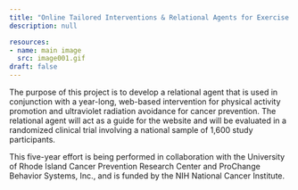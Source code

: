 ```yaml
---
title: "Online Tailored Interventions & Relational Agents for Exercise and Sun Protection (Project RAISE)"
description: null

resources:
- name: main image
  src: image001.gif
draft: false
---
```


The purpose of this project is to develop a relational agent that is used in conjunction with a year-long, web-based intervention for physical activity promotion and ultraviolet radiation avoidance for cancer prevention. The relational agent will act as a guide for the website and will be evaluated in a randomized clinical trial involving a national sample of 1,600 study participants.

This five-year effort is being performed in collaboration with the University of Rhode Island Cancer Prevention Research Center and ProChange Behavior Systems, Inc., and is funded by the NIH National Cancer Institute.

